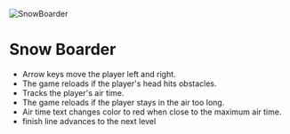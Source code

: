 ![SnowBoarder](https://github.com/user-attachments/assets/3987ec72-4691-4f02-b0b6-871e1193f395)
# Snow Boarder

- Arrow keys move the player left and right.
- The game reloads if the player's head hits obstacles.
- Tracks the player's air time.
- The game reloads if the player stays in the air too long.
- Air time text changes color to red when close to the maximum air time.
- finish line advances to the next level
